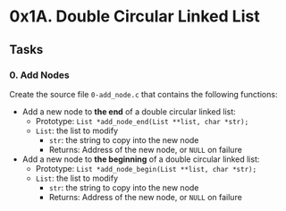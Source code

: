 0x1A. Double Circular Linked List
=================================

Tasks
-----

### 0\. Add Nodes

Create the source file `0-add_node.c` that contains the following functions:

-   Add a new node to **the end** of a double circular linked list:
    -   Prototype: `List *add_node_end(List **list, char *str);`
    -   `List`: the list to modify
        -   `str`: the string to copy into the new node
        -   Returns: Address of the new node, or `NULL` on failure
-   Add a new node to **the beginning** of a double circular linked list:
    -   Prototype: `List *add_node_begin(List **list, char *str);`
    -   `List`: the list to modify
        -   `str`: the string to copy into the new node
        -   Returns: Address of the new node, or `NULL` on failure

